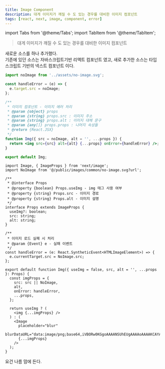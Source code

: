```yaml
---
title: Image Component
description: 대게 이미지가 깨질 수 도 있는 경우를 대비한 이미지 컴포넌트
tags: [react, next, image, component, error]
---
```


import Tabs from '@theme/Tabs';
import TabItem from '@theme/TabItem';

> 대게 이미지가 깨질 수 도 있는 경우를 대비한 이미지 컴포넌트

새로운 소스를 하나 추가했다.  
기존에 있던 소스는 자바스크립트기반 리액트 컴포넌트 였고, 새로 추가한 소스는 타입스크립트 기반의 넥스트 컴포넌트 이다.

<Tabs>
<TabItem value="react" label="React" default>

```jsx title="Img.jsx"
import noImage from '../assets/no-image.svg';

const handleError = (e) => {
  e.target.src = noImage;
};

/**
 * 이미지 컴포넌트 - 이미지 에러 처리
 * @param {object} props
 * @param {string} props.src : 이미지 주소
 * @param {string} props.alt : 이미지 대채 문구
 * @param {any[]} props.props : 나머지 속성들
 * @return {React.JSX}
 */
function Img({ src = noImage, alt = '', ...props }) {
  return <img src={src} alt={alt} {...props} onError={handleError} />;
}

export default Img;
```

</TabItem>
<TabItem value="next" label="Next.js">

```tsx title="Image.tsx"
import Image, { ImageProps } from 'next/image';
import NoImage from '@/public/images/common/no-image.svg?url';

/**
 * @interface Props
 * @property {boolean} Props.useImg - img 태그 사용 여부
 * @property {string} Props.src - 이미지 경로
 * @property {string} Props.alt - 이미지 설명
 */
interface Props extends ImageProps {
  useImg?: boolean;
  src: string;
  alt: string;
}

/**
 * 이미지 로드 실패 시 처리
 * @param {Event} e - 실패 이벤트
 */
const handleError = (e: React.SyntheticEvent<HTMLImageElement>) => {
  e.currentTarget.src = NoImage.src;
};

export default function Img({ useImg = false, src, alt = '', ...props }: Props) {
  const imgProps = {
    src: src || NoImage,
    alt,
    onError: handleError,
    ...props,
  };

  return useImg ? (
    <img {...imgProps} />
  ) : (
    <Image
      placeholder="blur"
      blurDataURL="data:image/png;base64,iVBORw0KGgoAAAANSUhEUgAAAAoAAAAKCAYAAACNMs+9AAAAFklEQVR42mN8//HLfwYiAOOoQvoqBABbWyZJf74GZgAAAABJRU5ErkJggg=="
      {...imgProps}
    />
  );
}
```

</TabItem>
</Tabs>

요건 나름 맘에 든다.
